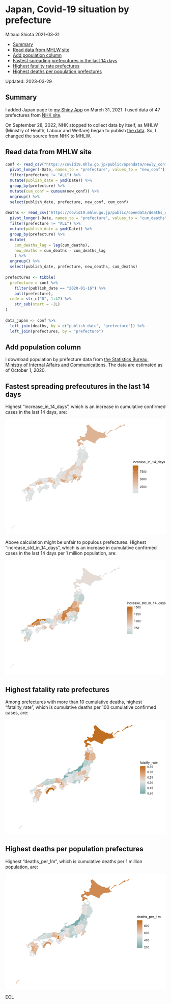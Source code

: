 Japan, Covid-19 situation by prefecture
================
Mitsuo Shiota
2021-03-31

- <a href="#summary" id="toc-summary">Summary</a>
- <a href="#read-data-from-mhlw-site"
  id="toc-read-data-from-mhlw-site">Read data from MHLW site</a>
- <a href="#add-population-column" id="toc-add-population-column">Add
  population column</a>
- <a href="#fastest-spreading-prefecutures-in-the-last-14-days"
  id="toc-fastest-spreading-prefecutures-in-the-last-14-days">Fastest
  spreading prefecutures in the last 14 days</a>
- <a href="#highest-fatality-rate-prefectures"
  id="toc-highest-fatality-rate-prefectures">Highest fatality rate
  prefectures</a>
- <a href="#highest-deaths-per-population-prefectures"
  id="toc-highest-deaths-per-population-prefectures">Highest deaths per
  population prefectures</a>

Updated: 2023-03-29

## Summary

I added Japan page to [my Shiny
App](https://mitsuoxv.shinyapps.io/covid/) on March 31, 2021. I used
data of 47 prefectures from [NHK
site](https://www3.nhk.or.jp/news/special/coronavirus/data/).

On September 28, 2022, NHK stopped to collect data by itself, as MHLW
(Ministry of Health, Labour and Welfare) began to publish [the
data](https://www.mhlw.go.jp/stf/covid-19/open-data.html). So, I changed
the source from NHK to MHLW.

## Read data from MHLW site

``` r
conf <- read_csv("https://covid19.mhlw.go.jp/public/opendata/newly_confirmed_cases_daily.csv") %>% 
  pivot_longer(-Date, names_to = "prefecture", values_to = "new_conf") %>% 
  filter(prefecture != "ALL") %>% 
  mutate(publish_date = ymd(Date)) %>% 
  group_by(prefecture) %>% 
  mutate(cum_conf = cumsum(new_conf)) %>% 
  ungroup() %>% 
  select(publish_date, prefecture, new_conf, cum_conf)

deaths <- read_csv("https://covid19.mhlw.go.jp/public/opendata/deaths_cumulative_daily.csv") %>% 
  pivot_longer(-Date, names_to = "prefecture", values_to = "cum_deaths") %>% 
  filter(prefecture != "ALL") %>% 
  mutate(publish_date = ymd(Date)) %>% 
  group_by(prefecture) %>% 
  mutate(
    cum_deaths_lag = lag(cum_deaths),
    new_deaths = cum_deaths - cum_deaths_lag
    ) %>% 
  ungroup() %>% 
  select(publish_date, prefecture, new_deaths, cum_deaths)

prefectures <- tibble(
  prefecture = conf %>% 
    filter(publish_date == "2020-01-16") %>% 
    pull(prefecture),
  code = str_c("0", 1:47) %>% 
    str_sub(start = -2L)
)

data_japan <- conf %>% 
  left_join(deaths, by = c("publish_date", "prefecture")) %>% 
  left_join(prefectures, by = "prefecture")
```

## Add population column

I download population by prefecture data from [the Statistics Bureau,
Ministry of Internal Affairs and
Communications](https://www.stat.go.jp/data/nihon/02.htm). The data are
estimated as of October 1, 2020.

## Fastest spreading prefecutures in the last 14 days

Highest “increase_in_14_days”, which is an increase in cumulative
confirmed cases in the last 14 days, are:

![](Japan_files/figure-gfm/spreading-1.png)<!-- -->

Above calculation might be unfair to populous prefectures. Highest
“increase_std_in_14_days”, which is an increase in cumulative confirmed
cases in the last 14 days per 1 million population, are:

![](Japan_files/figure-gfm/standardized-1.png)<!-- -->

## Highest fatality rate prefectures

Among prefectures with more than 10 cumulative deaths, highest
“fatality_rate”, which is cumulative deaths per 100 cumulative confirmed
cases, are:

![](Japan_files/figure-gfm/fatality_rates-1.png)<!-- -->

## Highest deaths per population prefectures

Highest “deaths_per_1m”, which is cumulative deaths per 1 million
population, are:

![](Japan_files/figure-gfm/deaths_per_population-1.png)<!-- -->

EOL
